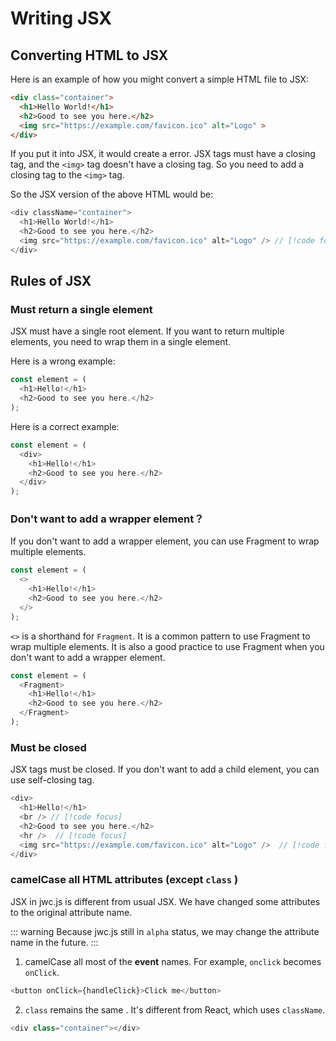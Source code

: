 # Writing JSX

## Converting HTML to JSX

Here is an example of how you might convert a simple HTML file to JSX:

```html
<div class="container">
  <h1>Hello World!</h1>
  <h2>Good to see you here.</h2>
  <img src="https://example.com/favicon.ico" alt="Logo" >
</div>
```

If you put it into JSX, it would create a error. JSX tags must have a closing tag, and the `<img>` tag doesn't have a closing tag. So you need to add a closing tag to the `<img>` tag.

So the JSX version of the above HTML would be:

```js
<div className="container">
  <h1>Hello World!</h1>
  <h2>Good to see you here.</h2>
  <img src="https://example.com/favicon.ico" alt="Logo" /> // [!code focus]
</div>
```

## Rules of JSX

### Must return a single element

JSX must have a single root element. If you want to return multiple elements, you need to wrap them in a single element.

Here is a wrong example:

```js
const element = (
  <h1>Hello!</h1>
  <h2>Good to see you here.</h2>
);
```

Here is a correct example:

```js
const element = (
  <div>
    <h1>Hello!</h1>
    <h2>Good to see you here.</h2>
  </div>
);
```

### Don't want to add a wrapper element？

If you don't want to add a wrapper element, you can use Fragment to wrap multiple elements.

```js
const element = (
  <>
    <h1>Hello!</h1>
    <h2>Good to see you here.</h2>
  </>
);
```

`<>` is a shorthand for `Fragment`. It is a common pattern to use Fragment to wrap multiple elements. It is also a good practice to use Fragment when you don't want to add a wrapper element.

```js
const element = (
  <Fragment>
    <h1>Hello!</h1>
    <h2>Good to see you here.</h2>
  </Fragment>
);
```

### Must be closed

JSX tags must be closed. If you don't want to add a child element, you can use self-closing tag.

```js 
<div>
  <h1>Hello!</h1>
  <br /> // [!code focus]
  <h2>Good to see you here.</h2>
  <hr />  // [!code focus]
  <img src="https://example.com/favicon.ico" alt="Logo" />  // [!code focus]
</div>
```

### camelCase all HTML attributes (except `class` )

JSX in jwc.js is different from usual JSX. We have changed some attributes to the original attribute name.

::: warning
Because jwc.js still in `alpha` status, we may change the attribute name in the future.
:::

1. camelCase all most of the **event** names. For example, `onclick` becomes `onClick`.

```js
<button onClick={handleClick}>Click me</button>
```

2. `class` remains the same <Badge text="Pending" type="warning" />. It's different from React, which uses `className`.

```js
<div class="container"></div>
```
